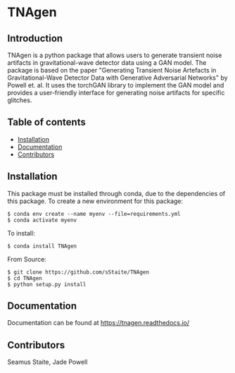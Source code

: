 

# TNAgen
## Introduction
TNAgen is a python package that allows users to generate transient noise artifacts in gravitational-wave detector data using a GAN model. The package is based on the paper "Generating Transient Noise Artefacts in Gravitational-Wave Detector Data with Generative Adversarial Networks" by Powell et. al. It uses the torchGAN library to implement the GAN model and provides a user-friendly interface for generating noise artifacts for specific glitches.

## Table of contents
* [Installation](#Installation)
* [Documentation](#Documentation)
* [Contributors](#Contributors)

## Installation

This package must be installed through conda, due to the dependencies of this package. 
To create a new environment for this package:
```console
$ conda env create --name myenv --file=requirements.yml
$ conda activate myenv
```

To install:
```console
$ conda install TNAgen
```

From Source:
```console
$ git clone https://github.com/sStaite/TNAgen
$ cd TNAgen
$ python setup.py install
```

## Documentation
Documentation can be found at https://tnagen.readthedocs.io/


## Contributors
Seamus Staite, Jade Powell

